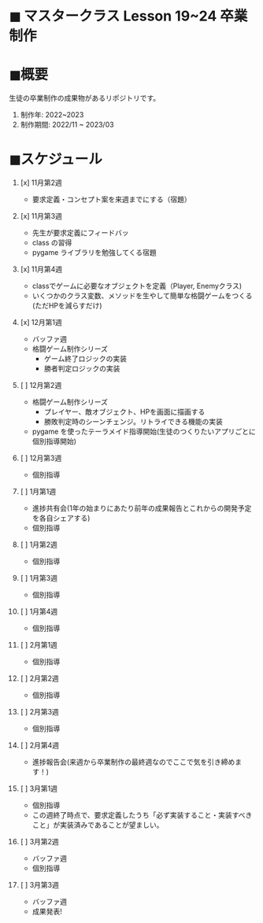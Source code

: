 # ◼ マスタークラス Lesson 19~24 卒業制作

# ◼概要

生徒の卒業制作の成果物があるリポジトリです。

1. 制作年: 2022~2023
1. 制作期間: 2022/11 ~ 2023/03

# ◼スケジュール
1. [x] 11月第2週
    - 要求定義・コンセプト案を来週までにする（宿題）
1. [x] 11月第3週
    - 先生が要求定義にフィードバッ
    - class の習得
    - pygame ライブラリを勉強してくる宿題
1. [x] 11月第4週 
    - classでゲームに必要なオブジェクトを定義（Player, Enemyクラス)
    - いくつかのクラス変数、メソッドを生やして簡単な格闘ゲームをつくる(ただHPを減らすだけ)
1. [x] 12月第1週
    - バッファ週
    - 格闘ゲーム制作シリーズ
        - ゲーム終了ロジックの実装
        - 勝者判定ロジックの実装

1. [ ] 12月第2週
    - 格闘ゲーム制作シリーズ
        - プレイヤー、敵オブジェクト、HPを画面に描画する
        - 勝敗判定時のシーンチェンジ。リトライできる機能の実装
    - pygame を使ったテーラメイド指導開始(生徒のつくりたいアプリごとに個別指導開始)

1. [ ] 12月第3週
    - 個別指導
1. [ ] 1月第1週
    - 進捗共有会(1年の始まりにあたり前年の成果報告とこれからの開発予定を各自シェアする)
    - 個別指導
1. [ ] 1月第2週
    - 個別指導
1. [ ] 1月第3週
    - 個別指導
1. [ ] 1月第4週
    - 個別指導
1. [ ] 2月第1週
    - 個別指導
1. [ ] 2月第2週
    - 個別指導
1. [ ] 2月第3週
    - 個別指導
1. [ ] 2月第4週
    - 進捗報告会(来週から卒業制作の最終週なのでここで気を引き締めます！)
1. [ ] 3月第1週
    - 個別指導
    - この週終了時点で、要求定義したうち「必ず実装すること・実装すべきこと」が実装済みであることが望ましい。
1. [ ] 3月第2週
    - バッファ週
    - 個別指導
1. [ ] 3月第3週  
    - バッファ週
    - 成果発表!
